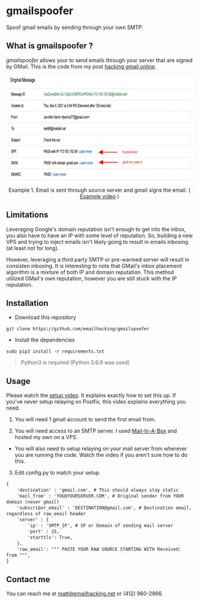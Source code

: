# gmailspoofer

Spoof gmail emails by sending through your own SMTP.

## What is gmailspoofer ?

*gmailspoofer* allows your to send emails through your server that are signed by GMail.  This is the code from my post [hacking gmail online](https://emailhacking.net/posts/hacking-gmail-online).

<!-- ![Gmail spoofing figure](images/gmail-spoofing.png "gmailspoofer example" ) -->
<p align="center">
<kbd>
<img src="images/gmail-spoofing.png" height="300">
</kbd>
<br> Example 1.  Email is sent through source server and gmail signs the email. ( <a href="https://youtu.be/e_cp2s5miTI">Example video</a> )
</p>

## Limitations

Leveraging Google's domain reputation isn't enough to get into the inbox, you also have to have an IP with some level of reputation.  So, building a new VPS and trying to inject emails isn't likely going to result in emails inboxing (at least not for long).

However, leveraging a third party SMTP or pre-warmed server will result in consisten inboxing.  It is interesting to note that GMail's inbox placement algorithm is a mixture of both IP and domain reputation.  This method utilized GMail's own reputation, however you are still stuck with the IP reputation.

## Installation

- Download this repository
```
git clone https://github.com/emailhacking/gmailspoofer
```

- Install the dependencies
```
sudo pip3 install -r requirements.txt
```
> Python3 is required (Python 3.6.9 was used)
## Usage

Please watch the [setup video](https://youtu.be/e_cp2s5miTI).  It explains exactly how to set this up.  If you've never setup relaying on Postfix, this video explains everything you need.

1. You will need 1 gmail account to send the first email from.

2. You will need access to an SMTP server.  I used [Mail-In-A-Box](https://mailinabox.email/) and hosted my own on a VPS.
 - You will also need to setup relaying on your mail server from wherever you are running the code. Watch the video if you aren't sure how to do this.

3. Edit config.py to match your setup.
```
{
    'destination' : 'gmail.com', # This should always stay static
    'mail_from' : 'YOU@YOURSERVER.COM', # Original sender from YOUR domain (never gmail)
    'subscriber_email' : 'DESTINATION@gmail.com', # Destination email, regardless of raw_email header
    'server' : {
        'ip' : 'SMTP_IP', # IP or Domain of sending mail server
        'port' : 25,
        'starttls': True,
    },
    'raw_email': """ PASTE YOUR RAW SOURCE STARTING WITH Received: from """,
}
```

## Contact me

You can reach me at matt@emailhacking.net or (412) 960-2966.

